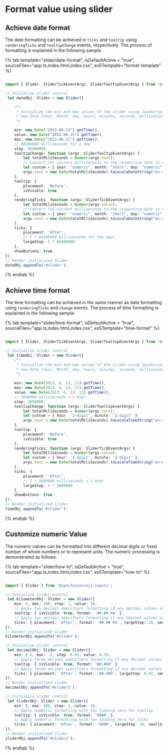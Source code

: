 # Format value using slider

## Achieve date format

The date formatting can be achieved in `ticks` and `tooltip` using `renderingTicks` and `tooltipChange` events, respectively. The process of formatting is explained in the following sample.

{% tab template="slider/date-format", isDefaultActive = "true", sourceFiles="app.ts,index.html,index.css", es5Template="format-template"  %}

```typescript

import { Slider, SliderTickEventArgs, SliderTooltipEventArgs } from '@syncfusion/ej2-inputs';

// Initialize slider control
 let dateObj: Slider = new Slider({

    /**
     * Initialize the min and max values of the slider using JavaScript date functions
     * new Date (Year, Month, day, hours, minutes, seconds, milliseconds)
     */

    min: new Date("2013-06-13").getTime(),
    value: new Date("2013-06-15").getTime(),
    max: new Date("2013-06-21").getTime(),
    // 86400000 milliseconds for a day
    step: 86400000,
    tooltipChange: function (args: SliderTooltipEventArgs) {
        let totalMiliSeconds = Number(args.text);
        // Convert the current milliseconds to the respective date in desired format
        let custom = { year: "numeric", month: "short", day: "numeric" };
        args.text = new Date(totalMiliSeconds).toLocaleDateString("en-us", custom);
    },
    tooltip: {
        placement: 'Before',
        isVisible: true
    },
    renderingTicks: function (args: SliderTickEventArgs) {
        let totalMiliSeconds = Number(args.value);
        // Convert the current milliseconds to the respective date in desired format
        let custom = { year: "numeric", month: "short", day: "numeric" };
        args.text = new Date(totalMiliSeconds).toLocaleDateString("en-us", custom);
    },
    ticks: {
        placement: 'After',
        // 2 * 86400000 milliseconds for two days
        largeStep: 2 * 86400000
    },
    showButtons: true
});
// Render initialized Slider
dateObj.appendTo('#slider');

```

{% endtab %}

## Achieve time format

The time formatting can be achieved in the same manner as date formatting using `renderingTicks` and `change` events. The process of time formatting is
explained in the following sample.

{% tab template="slider/time-format", isDefaultActive = "true", sourceFiles="app.ts,index.html,index.css", es5Template="time-format"  %}

```typescript

import { Slider, SliderTickEventArgs, SliderTooltipEventArgs } from '@syncfusion/ej2-inputs';

// Initialize slider control
 let timeObj: Slider = new Slider({
    /**
     * Initialize the min and max values of the slider using JavaScript date functions
     * new Date (Year, Month, day, hours, minutes, seconds, milliseconds)
     */

    min: new Date(2013, 6, 13, 11).getTime(),
    max: new Date(2013, 6, 13, 17).getTime(),
    value: new Date(2013, 6, 13, 13).getTime(),
    // 3600000 milliseconds = 1 Hour
    step: 3600000,
    tooltipChange: function (args: SliderTooltipEventArgs) {
        let totalMiliSeconds = Number(args.text);
        let custom = { hour: '2-digit', minute: '2-digit' };
        args.text = new Date(totalMiliSeconds).toLocaleTimeString("en-us", custom);
    },
    tooltip: {
        placement: 'Before',
        isVisible: true
    },
    renderingTicks: function (args: SliderTickEventArgs) {
        let totalMiliSeconds = Number(args.value);
        let custom = { hour: '2-digit', minute: '2-digit' };
        args.text = new Date(totalMiliSeconds).toLocaleTimeString("en-us", custom);
    },
    ticks: {
        placement: 'After',
        // 2 * 3600000 milliseconds = 2 Hour
        largeStep: 2 * 3600000
    },
    showButtons: true
});
// Render initialized slider
timeObj.appendTo('#slider');

```

{% endtab %}

## Customize numeric Value

The numeric values can be formatted into different decimal digits or fixed number of whole numbers or to represent units. The numeric processing is demonstrated as follows.

{% tab template="slider/how-to", isDefaultActive = "true", sourceFiles="app.ts,index.html,index.css", es5Template="how-to" %}

```typescript

import { Slider } from '@syncfusion/ej2-inputs';

// Initialize slider control
 let kilometerObj: Slider = new Slider({
    min: 0, max: 100, step: 1, value: 30,
    // Apply two decimal specifiers formatting if any decimal values are processed with 'Km' text appended to the value
    tooltip: { isVisible: true, format: '##.## Km' },
    // Apply two decimal specifiers formatting if any decimal values are processed with 'Km' text appended to the value
    ticks: { placement: 'After', format: '##.## Km', largeStep: 20, smallStep: 10, showSmallTicks: true }
});
// Render initialized slider
kilometerObj.appendTo('#slider');

// Initialize slider control
 let decimalObj: Slider = new Slider({
    min: 0.1, max: .2, step: 0.01, value: 0.13,
    // Apply three decimal specifiers formatting if any decimal values are processed then reset will be appened with two zero
    tooltip: { isVisible: true, format: '##.#00' },
    // Apply three decimal specifiers formatting if any decimal values are processed then reset will be appened with two zero
    ticks: { placement: 'After', format: '##.#00', largeStep: 0.02, smallStep: 0.01, showSmallTicks: true }
});
// Render initialized slider
decimalObj.appendTo('#slider1');

// Initialize slider control
 let sliderObj: Slider = new Slider({
    min: 0, max: 100, step: 1, value: 30,
    // Apply numberic formatting with two leading zero for tooltip
    tooltip: { isVisible: true, format: '00##' },
    // Apply numberic formatting with two leading zero for ticks
    ticks: { placement: 'After', format: '00##', largeStep: 20, smallStep: 10, showSmallTicks: true }
});
// Render initialized slider
sliderObj.appendTo('#slider2');

```

{% endtab %}